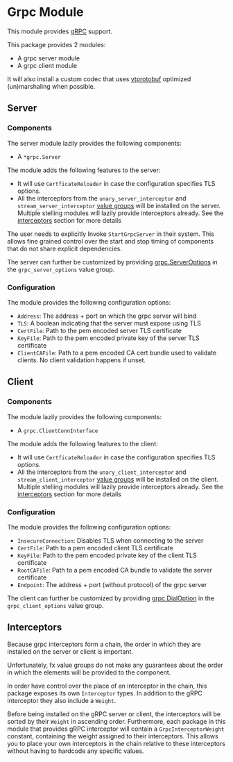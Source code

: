 # Grpc Module

This module provides [gRPC](https://pkg.go.dev/google.golang.org/grpc) support.

This package provides 2 modules:

* A grpc server module
* A grpc client module

It will also install a custom codec that uses [vtprotobuf](https://github.com/planetscale/vtprotobuf)
optimized (un)marshaling when possible.

## Server

### Components 
The server module lazily provides the following components:

* A `*grpc.Server`

The module adds the following features to the server:

* It will use `CertficateReloader` in case the configuration specifies TLS options.
* All the interceptors from the `unary_server_interceptor` and `stream_server_interceptor` [value groups](https://uber-go.github.io/fx/value-groups/) will be installed on the server.
  Multiple stelling modules will lazily provide interceptors already.
  See the [interceptors](./interceptors) section for more details

The user needs to explicitly Invoke `StartGrpcServer` in their system. This allows fine grained control over the start and stop timing of components that do not share explicit dependencies.

The server can further be customized by providing [grpc.ServerOptions](https://pkg.go.dev/google.golang.org/grpc#ServerOption) in the `grpc_server_options` value group.

### Configuration
The module provides the following configuration options:

* `Address`: The address + port on which the grpc server will bind
* `TLS`: A boolean indicating that the server must expose using TLS
* `CertFile`: Path to the pem encoded server TLS certificate
* `KeyFile`: Path to the pem encoded private key of the server TLS certificate
* `ClientCAFile`: Path to a pem encoded CA cert bundle used to validate clients. No client validation happens if unset.

## Client

### Components 
The module lazily provides the following components:

* A `grpc.ClientConnInterface`

The module adds the following features to the client:

* It will use `CertficateReloader` in case the configuration specifies TLS options.
* All the interceptors from the `unary_client_interceptor` and `stream_client_interceptor` [value groups](https://uber-go.github.io/fx/value-groups/) will be installed on the client.
  Multiple stelling modules will lazily provide interceptors already.
  See the [interceptors](./interceptors) section for more details

### Configuration
The module provides the following configuration options:

* `InsecureConnection`: Disables TLS when connecting to the server
* `CertFile`: Path to a pem encoded client TLS certificate
* `KeyFile`: Path to the pem encoded private key of the client TLS certificate
* `RootCAFile`: Path to a pem encoded CA bundle to validate the server certificate
* `Endpoint`: The address + port (without protocol) of the grpc server

The client can further be customized by providing [grpc.DialOption](https://pkg.go.dev/google.golang.org/grpc#DialOption) in the `grpc_client_options` value group.

## Interceptors
Because grpc interceptors form a chain, the order in which they are installed on the server or client is important.

Unfortunately, fx value groups do not make any guarantees about the order in which the elements will be provided to the component.

In order have control over the place of an interceptor in the chain, this package exposes its own `Interceptor` types.
In addition to the gRPC interceptor they also include a `Weight`.

Before being installed on the gRPC server or client, the interceptors will be sorted by their `Weight` in ascending order.
Furthermore, each package in this module that provides gRPC interceptor will contain a `GrpcInterceptorWeight` constant, containing the weight assigned
to their interceptors. This allows you to place your own interceptors in the chain relative to these interceptors without having to hardcode any specific values.
